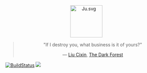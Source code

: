 <div align="center">
<a href="https://en.wikipedia.org/wiki/Xiangqi#Chariot">
<img src="https://tianjun.me/static/site_resources/img/ju.svg" alt="Ju.svg" title="Ju" width="100"/> 
</a>
<blockquote> 
<p> "If I destroy you, what business is it of yours?"</p>
<p>― <a href="https://en.wikipedia.org/wiki/Liu_Cixin">Liu Cixin</a>, <a href="https://en.wikipedia.org/wiki/The_Dark_Forest">The Dark Forest</a></p>
</blockquote>
</div>

[![BuildStatus](https://travis-ci.org/Ju-jl/Ju.jl.svg?branch=master)](https://travis-ci.org/Ju-jl/Ju.jl)
[![](https://img.shields.io/badge/docs-dev-blue.svg)](https://ju-jl.github.io/Ju.jl/dev/)